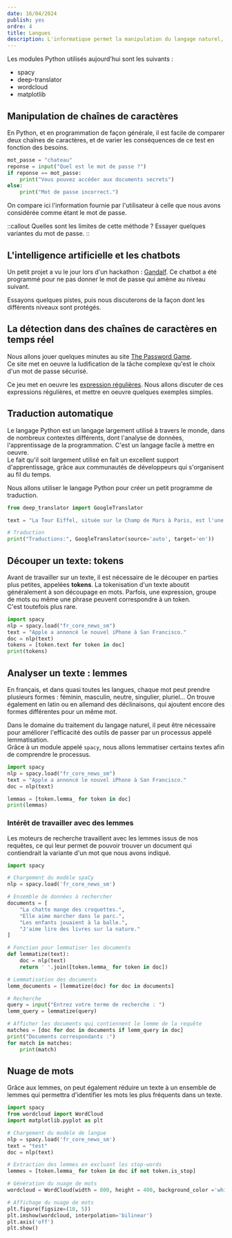 ```yaml
---
date: 16/04/2024
publish: yes
ordre: 4
title: Langues
description: L'informatique permet la manipulation du langage naturel, et nous avons développé au fil du temps des outils blabla.
---
```

Les modules Python utilisés aujourd'hui sont les suivants : 
- spacy
- deep-translator
- wordcloud
- matplotlib

## Manipulation de chaînes de caractères
En Python, et en programmation de façon générale, il est facile de comparer deux chaînes de caractères, et de varier les conséquences de ce test en fonction des besoins.

```python
mot_passe = "chateau"
reponse = input("Quel est le mot de passe ?")
if reponse == mot_passe:
    print("Vous pouvez accéder aux documents secrets")
else:
    print("Mot de passe incorrect.")
```

On compare ici l'information fournie par l'utilisateur à celle que nous avons considérée comme étant le mot de passe.

::callout
Quelles sont les limites de cette méthode ? Essayer quelques variantes du mot de passe.
::

## L'intelligence artificielle et les chatbots
Un petit projet a vu le jour lors d'un hackathon : [Gandalf](https://gandalf.lakera.ai/). Ce chatbot a été programmé pour ne pas donner le mot de passe qui amène au niveau suivant.

Essayons quelques pistes, puis nous discuterons de la façon dont les différents niveaux sont protégés.

## La détection dans des chaînes de caractères en temps réel
Nous allons jouer quelques minutes au site [The Password Game](https://neal.fun/password-game/).  
Ce site met en oeuvre la ludification de la tâche complexe qu'est le choix d'un mot de passe sécurisé.

Ce jeu met en oeuvre les [expression régulières](https://regex101.com). Nous allons discuter de ces expressions régulières, et mettre en oeuvre quelques exemples simples.

## Traduction automatique
Le langage Python est un langage largement utilisé à travers le monde, dans de nombreux contextes différents, dont l'analyse de données, l'apprentissage de la programmation. C'est un langage facile à mettre en oeuvre.  
Le fait qu'il soit largement utilisé en fait un excellent support d'apprentissage, grâce aux communautés de développeurs qui s'organisent au fil du temps.

Nous allons utiliser le langage Python pour créer un petit programme de traduction.

```python
from deep_translator import GoogleTranslator

text = "La Tour Eiffel, située sur le Champ de Mars à Paris, est l'une des structures les plus célèbres du monde."

# Traduction
print("Traductions:", GoogleTranslator(source='auto', target='en'))
```

## Découper un texte: tokens
Avant de travailler sur un texte, il est nécessaire de le découper en parties plus petites, appelées **tokens**. La tokenisation d'un texte aboutit généralement à son découpage en mots. Parfois, une expression, groupe de mots ou même une phrase peuvent correspondre à un token.  
C'est toutefois plus rare.

```python
import spacy
nlp = spacy.load("fr_core_news_sm")
text = "Apple a annoncé le nouvel iPhone à San Francisco."
doc = nlp(text)
tokens = [token.text for token in doc]
print(tokens)
```

## Analyser un texte : lemmes
En français, et dans quasi toutes les langues, chaque mot peut prendre plusieurs formes : féminin, masculin, neutre, singulier, pluriel... On trouve également en latin ou en allemand des déclinaisons, qui ajoutent encore des formes différentes pour un même mot.

Dans le domaine du traitement du langage naturel, il peut être nécessaire pour améliorer l'efficacité des outils de passer par un processus appelé lemmatisation.  
Grâce à un module appelé `spacy`, nous allons lemmatiser certains textes afin de comprendre le processus.

```python
import spacy
nlp = spacy.load("fr_core_news_sm")
text = "Apple a annoncé le nouvel iPhone à San Francisco."
doc = nlp(text)

lemmas = [token.lemma_ for token in doc]
print(lemmas)
```

### Intérêt de travailler avec des lemmes

Les moteurs de recherche travaillent avec les lemmes issus de nos requêtes, ce qui leur permet de pouvoir trouver un document qui contiendrait la variante d'un mot que nous avons indiqué.

```python
import spacy

# Chargement du modèle spaCy
nlp = spacy.load('fr_core_news_sm')

# Ensemble de données à rechercher
documents = [
    "La chatte mange des croquettes.",
    "Elle aime marcher dans le parc.",
    "Les enfants jouaient à la balle.",
    "J'aime lire des livres sur la nature."
]

# Fonction pour lemmatiser les documents
def lemmatize(text):
    doc = nlp(text)
    return ' '.join([token.lemma_ for token in doc])

# Lemmatisation des documents
lemm_documents = [lemmatize(doc) for doc in documents]

# Recherche
query = input("Entrez votre terme de recherche : ")
lemm_query = lemmatize(query)

# Afficher les documents qui contiennent le lemme de la requête
matches = [doc for doc in documents if lemm_query in doc]
print("Documents correspondants :")
for match in matches:
    print(match)
```

## Nuage de mots
Grâce aux lemmes, on peut également réduire un texte à un ensemble de lemmes qui permettra d'identifier les mots les plus fréquents dans un texte.

```python
import spacy
from wordcloud import WordCloud
import matplotlib.pyplot as plt

# Chargement du modèle de langue
nlp = spacy.load('fr_core_news_sm')
text = "test"
doc = nlp(text)

# Extraction des lemmes en excluant les stop-words
lemmes = [token.lemma_ for token in doc if not token.is_stop]

# Génération du nuage de mots
wordcloud = WordCloud(width = 800, height = 400, background_color ='white').generate(' '.join(lemmes))

# Affichage du nuage de mots
plt.figure(figsize=(10, 5))
plt.imshow(wordcloud, interpolation='bilinear')
plt.axis('off')
plt.show()
```